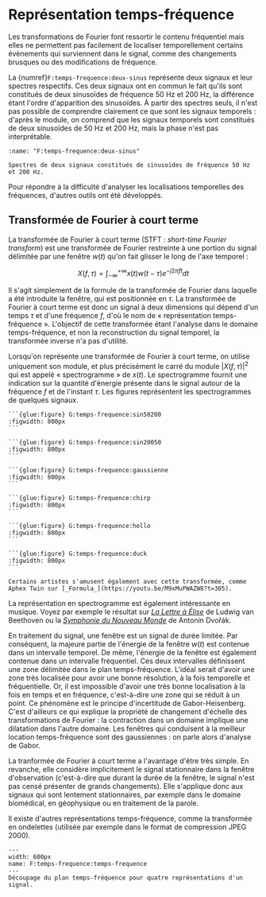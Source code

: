 # Représentation temps-fréquence

Les transformations de Fourier font ressortir le contenu fréquentiel
mais elles ne permettent pas facilement de localiser temporellement certains évènements qui surviennent dans le signal,
comme des changements brusques ou des modifications de fréquence.

La {numref}`F:temps-frequence:deux-sinus` représente deux signaux et leur spectres respectifs.
Ces deux signaux ont en commun le fait qu'ils sont constitués de deux sinusoïdes de fréquence 50 Hz et 200 Hz,
la différence étant l'ordre d'apparition des sinusoïdes.
À partir des spectres seuls, il n'est pas possible de comprendre clairement ce que sont les signaux temporels :
d'après le module, on comprend que les signaux temporels sont constitués de deux sinusoïdes de 50 Hz et 200 Hz,
mais la phase n'est pas interprétable.

```{glue:figure} G:temps-frequence:deux-sinus
:name: "F:temps-frequence:deux-sinus"

Spectres de deux signaux constitués de sinusoïdes de fréquence 50 Hz et 200 Hz.
```

Pour répondre à la difficulté d'analyser les localisations temporelles des fréquences, d'autres outils ont été développés.

## Transformée de Fourier à court terme

La transformée de Fourier à court terme (STFT : _short-time Fourier transform_)
est une transformée de Fourier restreinte à une portion du signal délimitée par une fenêtre $w(t)$
qu'on fait glisser le long de l'axe temporel :

$$
X(f,\tau) = \int_{-\infty}^{+\infty} x(t) w(t-\tau) e^{-j2\pi f t} dt
$$

Il s'agit simplement de la formule de la transformée de Fourier dans laquelle a été introduite la fenêtre,
qui est positionnée en $\tau$.
La transformée de Fourier à court terme est donc un signal à deux dimensions
qui dépend d'un temps $\tau$ et d'une fréquence $f$, d'où le nom de « représentation temps-fréquence ».
L'objectif de cette transformée étant l'analyse dans le domaine temps-fréquence, et non la reconstruction du signal temporel, 
la transformée inverse n'a pas d'utilité.

Lorsqu'on représente une transformée de Fourier à court terme, on utilise uniquement son module,
et plus précisément le carré du module $|X(f,\tau)|^2$ qui est appelé « spectrogramme » de $x(t)$.
Le spectrogramme fournit une indication sur la quantité d'énergie présente dans le signal
autour de la fréquence $f$ et de l'instant $\tau$.
Les figures représentent les spectrogrammes de quelques signaux.

````{tabbed} Sinus à 50 et 200 Hz
```{glue:figure} G:temps-frequence:sin50200
:figwidth: 800px
```
````

````{tabbed} Sinus à 200 et 50 Hz
```{glue:figure} G:temps-frequence:sin20050
:figwidth: 800px
```
````

````{tabbed} Gaussienne modulée
```{glue:figure} G:temps-frequence:gaussienne
:figwidth: 800px
```
````

````{tabbed} Chirp
```{glue:figure} G:temps-frequence:chirp
:figwidth: 800px
```
````

````{tabbed} Hello
```{glue:figure} G:temps-frequence:hello
:figwidth: 800px
```
````

````{tabbed} Coin coin coin
```{glue:figure} G:temps-frequence:duck
:figwidth: 800px
```
````

```{margin}
Certains artistes s'amusent également avec cette transformée, comme Aphex Twin sur [_Formula_](https://youtu.be/M9xMuPWAZW8?t=305).
```

La représentation en spectrogramme est également intéressante en musique.
Voyez par exemple le résultat sur
[_La Lettre à Élise_](https://www.youtube.com/watch?v=S2XkCfvGPXE) de Ludwig van Beethoven
ou la [_Symphonie du Nouveau Monde_](https://youtu.be/Txp-pHU2K6w?t=652) de Antonín Dvořák.

En traitement du signal, une fenêtre est un signal de durée limitée.
Par conséquent, la majeure partie de l'énergie de la fenêtre $w(t)$ est contenue dans un intervalle temporel.
De même, l'énergie de la fenêtre est également contenue dans un intervalle fréquentiel.
Ces deux intervalles définissent une zone délimitée dans le plan temps-fréquence.
L'idéal serait d'avoir une zone très localisée pour avoir une bonne résolution, à la fois temporelle et fréquentielle.
Or, il est impossible d'avoir une très bonne localisation à la fois en temps et en fréquence,
c'est-à-dire une zone qui se réduit à un point.
Ce phénomène est le principe d'incertitude de Gabor-Heisenberg.
C'est d'ailleurs ce qui explique la propriété de changement d'échelle des transformations de Fourier :
la contraction dans un domaine implique une dilatation dans l'autre domaine.
Les fenêtres qui conduisent à la meilleur location temps-fréquence sont des gaussiennes :
on parle alors d'analyse de Gabor.

La tranformée de Fourier à court terme a l'avantage d'être très simple.
En revanche, elle considère implicitement le signal stationnaire dans la fenêtre d'observation
(c'est-à-dire que durant la durée de la fenêtre, le signal n'est pas censé présenter de grands changements).
Elle s'applique donc aux signaux qui sont lentement stationnaires,
par exemple dans le domaine biomédical, en géophysique ou en traitement de la parole.

Il existe d'autres représentations temps-fréquence, comme la transformée en ondelettes
(utilisée par exemple dans le format de compression JPEG 2000).

```{figure} _static/figs/temps-frequence.png
---
width: 600px
name: F:temps-frequence:temps-frequence
---
Découpage du plan temps-fréquence pour quatre représentations d'un signal.
```

